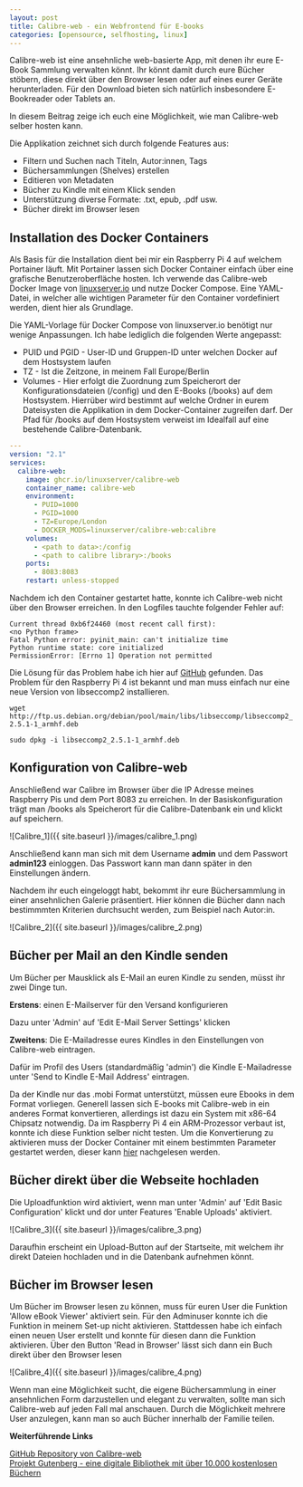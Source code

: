 ```yaml
---
layout: post
title: Calibre-web - ein Webfrontend für E-books
categories: [opensource, selfhosting, linux]
---
```


Calibre-web ist eine ansehnliche web-basierte App, mit denen ihr eure E-Book Sammlung verwalten könnt. Ihr könnt damit durch eure Bücher stöbern, diese direkt über den Browser lesen oder auf eines eurer Geräte herunterladen. Für den Download bieten sich natürlich insbesondere E-Bookreader oder Tablets an.

In diesem Beitrag zeige ich euch eine Möglichkeit, wie man Calibre-web selber hosten kann. 

Die Applikation zeichnet sich durch folgende Features aus:

* Filtern und Suchen nach Titeln, Autor:innen, Tags
* Büchersammlungen (Shelves) erstellen
* Editieren von Metadaten
* Bücher zu Kindle mit einem Klick senden
* Unterstützung diverse Formate: .txt, epub, .pdf usw.
* Bücher direkt im Browser lesen

## Installation des Docker Containers

Als Basis für die Installation dient bei mir ein Raspberry Pi 4 auf welchem Portainer läuft. Mit Portainer lassen sich Docker Container einfach über eine grafische Benutzeroberfläche hosten. Ich verwende das Calibre-web Docker Image von [linuxserver.io](https://hub.docker.com/r/linuxserver/calibre-web) und nutze Docker Compose. Eine YAML-Datei, in welcher alle wichtigen Parameter für den Container vordefiniert werden, dient hier als Grundlage.

Die YAML-Vorlage für Docker Compose von linuxserver.io benötigt nur wenige Anpassungen.
Ich habe lediglich die folgenden Werte angepasst:

* PUID und PGID - User-ID und Gruppen-ID unter welchen Docker auf dem Hostsystem laufen
* TZ - Ist die Zeitzone, in meinem Fall Europe/Berlin
* Volumes - Hier erfolgt die Zuordnung zum Speicherort der Konfigurationsdateien (/config) und den E-Books (/books) auf dem Hostsystem. Hierrüber wird bestimmt auf welche Ordner in eurem Dateisysten die Applikation in dem Docker-Container zugreifen darf. Der Pfad für /books auf dem Hostsystem verweist im Idealfall auf eine bestehende Calibre-Datenbank.

```yml
---
version: "2.1"
services:
  calibre-web:
    image: ghcr.io/linuxserver/calibre-web
    container_name: calibre-web
    environment:
      - PUID=1000
      - PGID=1000
      - TZ=Europe/London
      - DOCKER_MODS=linuxserver/calibre-web:calibre
    volumes:
      - <path to data>:/config
      - <path to calibre library>:/books
    ports:
      - 8083:8083
    restart: unless-stopped
```

Nachdem ich den Container gestartet hatte, konnte ich Calibre-web nicht über den Browser erreichen. In den Logfiles tauchte folgender Fehler auf:

```
Current thread 0xb6f24460 (most recent call first):
<no Python frame>
Fatal Python error: pyinit_main: can't initialize time
Python runtime state: core initialized
PermissionError: [Errno 1] Operation not permitted
```

Die Lösung für das Problem habe ich hier auf [GitHub](https://github.com/linuxserver/docker-papermerge/issues/4) gefunden. Das Problem für den Raspberry Pi 4 ist bekannt und man muss einfach nur eine neue Version von libseccomp2 installieren.

`wget http://ftp.us.debian.org/debian/pool/main/libs/libseccomp/libseccomp2_2.5.1-1_armhf.deb`

`sudo dpkg -i libseccomp2_2.5.1-1_armhf.deb`

## Konfiguration von Calibre-web

Anschließend war Calibre im Browser über die IP Adresse meines Raspberry Pis und dem Port 8083 zu erreichen. In der Basiskonfiguration trägt man /books als Speicherort für die Calibre-Datenbank ein und klickt auf speichern.

![Calibre_1]({{ site.baseurl }}/images/calibre_1.png)

Anschließend kann man sich mit dem Username **admin** und dem Passwort **admin123** einloggen. Das Passwort kann man dann später in den Einstellungen ändern.

Nachdem ihr euch eingeloggt habt, bekommt ihr eure Büchersammlung in einer ansehnlichen Galerie präsentiert. Hier können die Bücher dann nach bestimmmten Kriterien durchsucht werden, zum Beispiel nach Autor:in. 

![Calibre_2]({{ site.baseurl }}/images/calibre_2.png)


## Bücher per Mail an den Kindle senden

Um Bücher per Mausklick als E-Mail an euren Kindle zu senden, müsst ihr zwei Dinge tun.

**Erstens**: einen E-Mailserver für den Versand konfigurieren 

Dazu unter 'Admin' auf 'Edit E-Mail Server Settings' klicken

**Zweitens**: Die E-Mailadresse eures Kindles in den Einstellungen von Calibre-web eintragen.

Dafür im Profil des Users (standardmäßig 'admin') die Kindle E-Mailadresse unter 'Send to Kindle E-Mail Address' eintragen.

Da der Kindle nur das .mobi Format unterstützt, müssen eure Ebooks in dem Format vorliegen. Generell lassen sich E-books mit Calibre-web in ein anderes Format konvertieren, allerdings ist dazu ein System mit x86-64 Chipsatz notwendig. Da im Raspberry Pi 4 ein ARM-Prozessor verbaut ist, konnte ich diese Funktion selber nicht testen. Um die Konvertierung zu aktivieren muss der Docker Container mit einem bestimmten Parameter gestartet werden, dieser kann [hier](https://github.com/linuxserver/docker-calibre-web/blob/master/README.md#parameters) nachgelesen werden.


## Bücher direkt über die Webseite hochladen

Die Uploadfunktion wird aktiviert, wenn man unter 'Admin' auf 'Edit Basic Configuration' klickt und dor unter Features 'Enable Uploads' aktiviert.

![Calibre_3]({{ site.baseurl }}/images/calibre_3.png)

Daraufhin erscheint ein Upload-Button auf der Startseite, mit welchem ihr direkt Dateien hochladen und in die Datenbank aufnehmen könnt.

## Bücher im Browser lesen

Um Bücher im Browser lesen zu können, muss für euren User die Funktion 'Allow eBook Viewer' aktiviert sein. Für den Adminuser konnte ich die Funktion in meinem Set-up nicht aktivieren. Stattdessen habe ich einfach einen neuen User erstellt und konnte für diesen dann die Funktion aktivieren. Über den Button 'Read in Browser' lässt sich dann ein Buch direkt über den Browser lesen

![Calibre_4]({{ site.baseurl }}/images/calibre_4.png)

Wenn man eine Möglichkeit sucht, die eigene Büchersammlung in einer ansehnlichen Form darzustellen und elegant zu verwalten, sollte man sich Calibre-web auf jeden Fall mal anschauen. Durch die Möglichkeit mehrere User anzulegen, kann man so auch Bücher innerhalb der Familie teilen.


**Weiterführende Links**


[GitHub Repository von Calibre-web](https://github.com/janeczku/calibre-web)  
[Projekt Gutenberg - eine digitale Bibliothek mit über 10.000 kostenlosen Büchern](https://www.projekt-gutenberg.org/)
